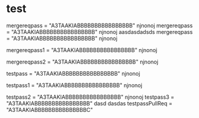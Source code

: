 # test
mergereqpass = "A3TAAKIABBBBBBBBBBBBBBBB"
njnonoj
mergereqpass = "A3TAAKIABBBBBBBBBBBBBBBB" njnonoj
aasdasdadsds
mergereqpass = "A3TAAKIABBBBBBBBBBBBBBBB" njnonoj


mergereqpass1 = "A3TAAKIABBBBBBBBBBBBBBBB" njnonoj

mergereqpass2 = "A3TAAKIABBBBBBBBBBBBBBBB" njnonoj

testpass = "A3TAAKIABBBBBBBBBBBBBBBB" njnonoj

testpass1 = "A3TAAKIABBBBBBBBBBBBBBBB" njnonoj

testpass2 = "A3TAAKIABBBBBBBBBBBBBBBB" njnonoj
testpass3 = "A3TAAKIABBBBBBBBBBBBBBBB"
dasd dasdas
testpassPullReq = "A3TAAKIABBBBBBBBBBBBBBBC"
